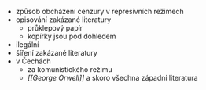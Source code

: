 - způsob obcházení cenzury v represivních režimech
- opisování zakázané literatury
	- průklepový papír
	- kopírky jsou pod dohledem
- ilegální
- šíření zakázané literatury
- v Čechách
	- za komunistického režimu
	- *[[George Orwell]]* a skoro všechna západní literatura